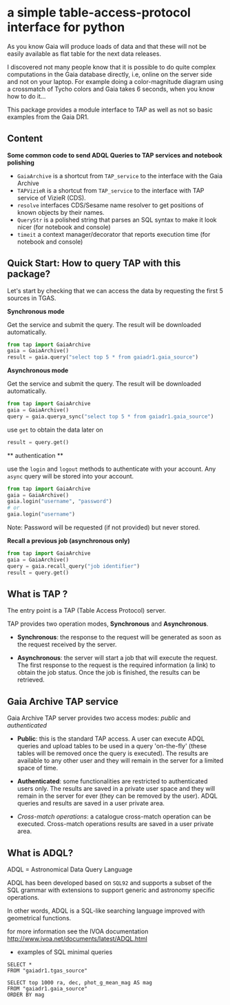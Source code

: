 # a simple table-access-protocol interface for python

As you know Gaia will produce loads of data and that these will not be easily available as flat table for the next data releases.

I discovered not many people know that it is possible to do quite complex computations in the Gaia database directly, 
i.e, online on the server side and not on your laptop. 
For example doing a color-magnitude diagram using a crossmatch of Tycho colors and Gaia takes 6 seconds, 
when you know how to do it...

This package provides a module interface to TAP as well as not so basic examples from the Gaia DR1.


## Content

**Some common code to send ADQL Queries to TAP services and notebook polishing**

* `GaiaArchive` is a shortcut from `TAP_service` to the interface with the Gaia Archive
* `TAPVizieR`   is a shortcut from `TAP_service` to the interface with TAP service of VizieR (CDS).
* `resolve`     interfaces CDS/Sesame name resolver to get positions of known objects by their names.
* `QueryStr`    is a polished string that parses an SQL syntax to make it look nicer (for notebook and console)
* `timeit`      a context manager/decorator that reports execution time (for notebook and console)


## Quick Start: How to query TAP with this package?

Let's start by checking that we can access the data by requesting the first 5 sources in TGAS.

**Synchronous mode**

Get the service and submit the query. The result will be downloaded automatically.

```python
from tap import GaiaArchive
gaia = GaiaArchive()
result = gaia.query("select top 5 * from gaiadr1.gaia_source")
```

**Asynchronous mode**

Get the service and submit the query. The result will be downloaded automatically.

```python
from tap import GaiaArchive
gaia = GaiaArchive()
query = gaia.querya_sync("select top 5 * from gaiadr1.gaia_source")
```

use `get` to obtain the data later on
```python
result = query.get()
```

** authentication **

use the `login` and `logout` methods to authenticate with your account.
Any `async` query will be stored into your account.

```python
from tap import GaiaArchive
gaia = GaiaArchive()
gaia.login("username", "password")
# or
gaia.login("username")
```
Note: Password will be requested (if not provided) but never stored.

**Recall a previous job (asynchronous only)**

```python
from tap import GaiaArchive
gaia = GaiaArchive()
query = gaia.recall_query("job identifier")
result = query.get()
```

## What is TAP ?

The entry point is a TAP (Table Access Protocol) server.

TAP provides two operation modes, **Synchronous** and **Asynchronous**.

* **Synchronous**: the response to the request will be generated as soon as the request received by the server.

* **Asynchronous**: the server will start a job that will execute the request.
  The first response to the request is the required information (a link) to obtain the job status. 
  Once the job is finished, the results can be retrieved.


## Gaia Archive TAP service
Gaia Archive TAP server provides two access modes: *public* and *authenticated*

* **Public**: this is the standard TAP access. 
  A user can execute ADQL queries and upload tables to be used in a query 'on-the-fly' (these tables will be removed once the query is executed). 
  The results are available to any other user and they will remain in the server for a limited space of time.
  
* **Authenticated**: some functionalities are restricted to authenticated users only.
  The results are saved in a private user space and they will remain in the server for ever (they can be removed by the user). ADQL queries and results are saved in a user private area.

* *Cross-match operations*: a catalogue cross-match operation can be executed. 
  Cross-match operations results are saved in a user private area.
  

## What is ADQL?

ADQL = Astronomical Data Query Language

ADQL has been developed based on `SQL92` and supports a subset of the SQL grammar with extensions to support generic and astronomy specific operations.

In other words, ADQL is a SQL-like searching language improved with geometrical functions.

for more information see the IVOA documentation http://www.ivoa.net/documents/latest/ADQL.html

* examples of SQL minimal queries

```mysql
SELECT *
FROM "gaiadr1.tgas_source"
```

```mysql
SELECT top 1000 ra, dec, phot_g_mean_mag AS mag  
FROM "gaiadr1.gaia_source"
ORDER BY mag
```
